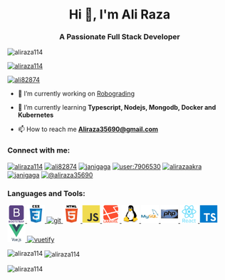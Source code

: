 
<h1 align="center">Hi 👋, I'm Ali Raza</h1>
<h3 align="center">A Passionate Full Stack Developer</h3>

<p align="left"> <img src="https://komarev.com/ghpvc/?username=aliraza114&label=Profile%20views&color=0e75b6&style=flat" alt="aliraza114" /> </p>

<p align="left"> <a href="https://github.com/ryo-ma/github-profile-trophy"><img src="https://github-profile-trophy.vercel.app/?username=aliraza114" alt="aliraza114" /></a> </p>

<p align="left"> <a href="https://twitter.com/ali82874" target="blank"><img src="https://img.shields.io/twitter/follow/ali82874?logo=twitter&style=for-the-badge" alt="ali82874" /></a> </p>

- 🔭 I’m currently working on [Robograding](https://robograding.com/)

- 🌱 I’m currently learning **Typescript, Nodejs, Mongodb, Docker and Kubernetes**

- 📫 How to reach me **Aliraza35690@gmail.com**

<h3 align="left">Connect with me:</h3>
<p align="left">
<a href="https://dev.to/aliraza114" target="blank"><img align="center" src="https://cdn.jsdelivr.net/npm/simple-icons@3.0.1/icons/dev-dot-to.svg" alt="aliraza114" height="30" width="40" /></a>
<a href="https://twitter.com/ali82874" target="blank"><img align="center" src="https://raw.githubusercontent.com/rahuldkjain/github-profile-readme-generator/master/src/images/icons/Social/twitter.svg" alt="ali82874" height="30" width="40" /></a>
<a href="https://linkedin.com/in/janigaga" target="blank"><img align="center" src="https://raw.githubusercontent.com/rahuldkjain/github-profile-readme-generator/master/src/images/icons/Social/linked-in-alt.svg" alt="janigaga" height="30" width="40" /></a>
<a href="https://stackoverflow.com/users/user:7906530" target="blank"><img align="center" src="https://raw.githubusercontent.com/rahuldkjain/github-profile-readme-generator/master/src/images/icons/Social/stack-overflow.svg" alt="user:7906530" height="30" width="40" /></a>
<a href="https://fb.com/alirazaakra" target="blank"><img align="center" src="https://raw.githubusercontent.com/rahuldkjain/github-profile-readme-generator/master/src/images/icons/Social/facebook.svg" alt="alirazaakra" height="30" width="40" /></a>
<a href="https://instagram.com/janigaga" target="blank"><img align="center" src="https://raw.githubusercontent.com/rahuldkjain/github-profile-readme-generator/master/src/images/icons/Social/instagram.svg" alt="janigaga" height="30" width="40" /></a>
<a href="https://medium.com/@aliraza35690" target="blank"><img align="center" src="https://raw.githubusercontent.com/rahuldkjain/github-profile-readme-generator/master/src/images/icons/Social/medium.svg" alt="@aliraza35690" height="30" width="40" /></a>
</p>

<h3 align="left">Languages and Tools:</h3>
<p align="left"> <a href="https://getbootstrap.com" target="_blank"> <img src="https://raw.githubusercontent.com/devicons/devicon/master/icons/bootstrap/bootstrap-plain-wordmark.svg" alt="bootstrap" width="40" height="40"/> </a> <a href="https://www.w3schools.com/css/" target="_blank"> <img src="https://raw.githubusercontent.com/devicons/devicon/master/icons/css3/css3-original-wordmark.svg" alt="css3" width="40" height="40"/> </a> <a href="https://git-scm.com/" target="_blank"> <img src="https://www.vectorlogo.zone/logos/git-scm/git-scm-icon.svg" alt="git" width="40" height="40"/> </a> <a href="https://www.w3.org/html/" target="_blank"> <img src="https://raw.githubusercontent.com/devicons/devicon/master/icons/html5/html5-original-wordmark.svg" alt="html5" width="40" height="40"/> </a> <a href="https://developer.mozilla.org/en-US/docs/Web/JavaScript" target="_blank"> <img src="https://raw.githubusercontent.com/devicons/devicon/master/icons/javascript/javascript-original.svg" alt="javascript" width="40" height="40"/> </a> <a href="https://laravel.com/" target="_blank"> <img src="https://raw.githubusercontent.com/devicons/devicon/master/icons/laravel/laravel-plain-wordmark.svg" alt="laravel" width="40" height="40"/> </a> <a href="https://www.linux.org/" target="_blank"> <img src="https://raw.githubusercontent.com/devicons/devicon/master/icons/linux/linux-original.svg" alt="linux" width="40" height="40"/> </a> <a href="https://www.mysql.com/" target="_blank"> <img src="https://raw.githubusercontent.com/devicons/devicon/master/icons/mysql/mysql-original-wordmark.svg" alt="mysql" width="40" height="40"/> </a> <a href="https://www.php.net" target="_blank"> <img src="https://raw.githubusercontent.com/devicons/devicon/master/icons/php/php-original.svg" alt="php" width="40" height="40"/> </a> <a href="https://reactjs.org/" target="_blank"> <img src="https://raw.githubusercontent.com/devicons/devicon/master/icons/react/react-original-wordmark.svg" alt="react" width="40" height="40"/> </a> <a href="https://www.typescriptlang.org/" target="_blank"> <img src="https://raw.githubusercontent.com/devicons/devicon/master/icons/typescript/typescript-original.svg" alt="typescript" width="40" height="40"/> </a> <a href="https://vuejs.org/" target="_blank"> <img src="https://raw.githubusercontent.com/devicons/devicon/master/icons/vuejs/vuejs-original-wordmark.svg" alt="vuejs" width="40" height="40"/> </a> <a href="https://vuetifyjs.com/en/" target="_blank"> <img src="https://bestofjs.org/logos/vuetify.svg" alt="vuetify" width="40" height="40"/> </a> </p>

<p><img align="left" src="https://github-readme-stats.vercel.app/api/top-langs?username=aliraza114&show_icons=true&locale=en&layout=compact" alt="aliraza114" /></p>

<p>&nbsp;<img align="center" src="https://github-readme-stats.vercel.app/api?username=aliraza114&show_icons=true&locale=en" alt="aliraza114" /></p>

<p><img align="center" src="https://github-readme-streak-stats.herokuapp.com/?user=aliraza114&" alt="aliraza114" /></p>
